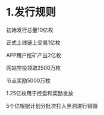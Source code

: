 # 1.发行规则

初始发行总量10亿枚

正式上线链上交易1亿枚

APP用户挖矿产出2亿枚

网站空投领取2500万枚

节点奖励5000万枚

1.25亿枚用于控盘和奖励发放

5个亿根据计划分批次打入黑洞进行销毁
